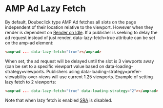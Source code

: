 <!---
Copyright 2020 The AMP HTML Authors. All Rights Reserved.

Licensed under the Apache License, Version 2.0 (the "License");
you may not use this file except in compliance with the License.
You may obtain a copy of the License at

      http://www.apache.org/licenses/LICENSE-2.0

Unless required by applicable law or agreed to in writing, software
distributed under the License is distributed on an "AS-IS" BASIS,
WITHOUT WARRANTIES OR CONDITIONS OF ANY KIND, either express or implied.
See the License for the specific language governing permissions and
limitations under the License.
-->

# AMP Ad Lazy Fetch

By default, Doubeclick type AMP Ad fetches all slots on the page independent of their location relative to the viewport.  However when they render is dependent on <a href="render-on-idle.md">Render on Idle</a>.  If a publisher is seeking to delay the ad request instead of just render, data-lazy-fetch=true attribute can be set on the amp-ad element:

```html
<amp-ad ... data-lazy-fetch="true"></amp-ad>
```

When set, the ad request will be delayed until the slot is 3 viewports away (can be set to a specific viewport value based on data-loading-strategy=viewports.  Publishers using data-loading-strategy=prefer-viewability-over-views will
use current 1.25 viewports.  Example of setting lazy fetch to 2 viewports:
```html
<amp-ad ... data-lazy-fetch="true" data-loading-strategy="2"></amp-ad>
```

Note that when lazy fetch is enabled <a href="sra.md">SRA</a> is disabled.
